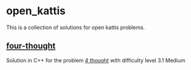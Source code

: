 # open_kattis
This is a collection of solutions for open kattis problems. 

## [four-thought ](./four-thought/)
Solution in C++ for the problem [4 thought](https://open.kattis.com/problems/4thought) with difficulty level 3.1 Medium
